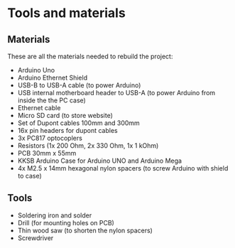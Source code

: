 # Tools and materials

## Materials

These are all the materials needed to rebuild the project:

- Arduino Uno
- Arduino Ethernet Shield
- USB-B to USB-A cable (to power Arduino)
- USB internal motherboard header to USB-A (to power Arduino from inside the the PC case)
- Ethernet cable
- Micro SD card (to store website)
- Set of Dupont cables 100mm and 300mm
- 16x pin headers for dupont cables
- 3x PC817 optocoplers
- Resistors (1x 200 Ohm, 2x 330 Ohm, 1x 1 kOhm)
- PCB 30mm x 55mm
- KKSB Arduino Case for Arduino UNO and Arduino Mega
- 4x M2.5 x 14mm hexagonal nylon spacers (to screw Arduino with shield to case)

## Tools

- Soldering iron and solder
- Drill (for mounting holes on PCB)
- Thin wood saw (to shorten the nylon spacers)
- Screwdriver
